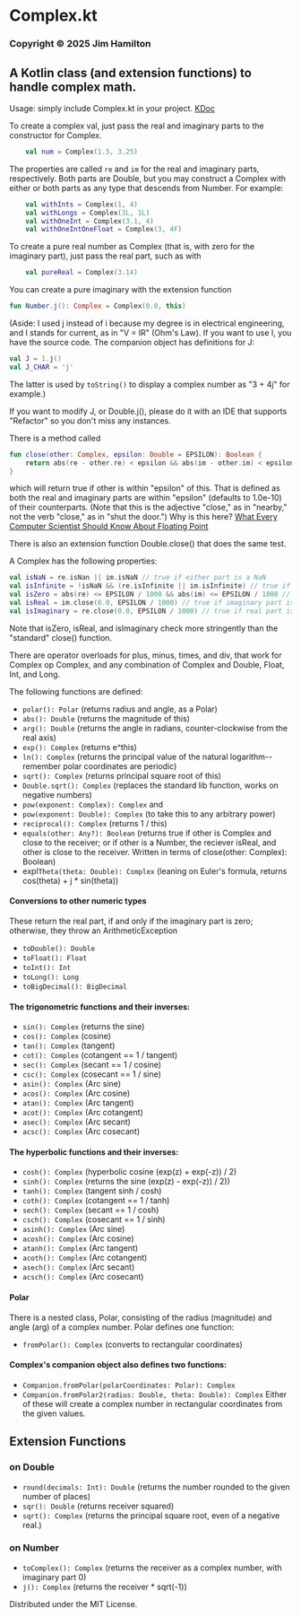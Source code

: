 # Complex.kt
### Copyright © 2025 Jim Hamilton
## A Kotlin class (and extension functions) to handle complex math.

Usage: simply include Complex.kt in your project. 
[KDoc](https://hamiltonjim.github.io/complex/index.html)

To create a complex val, just pass the real and 
imaginary parts to the constructor for Complex. 
```kotlin
    val num = Complex(1.5, 3.25)
```
The properties are called `re` and `im` for
the real and imaginary parts, respectively.
Both parts are Double, but you may construct a 
Complex with either or both parts as any type 
that descends from Number. For example:
```kotlin
    val withInts = Complex(1, 4)
    val withLongs = Complex(3L, 1L)
    val withOneInt = Complex(3.1, 4)
    val withOneIntOneFloat = Complex(3, 4F)
```

To create a pure real number as Complex (that is,
with zero for the imaginary part), just pass the
real part, such as with
```kotlin
    val pureReal = Complex(3.14)
```
You can create a pure imaginary with the extension
function 
```kotlin
fun Number.j(): Complex = Complex(0.0, this)

```
(Aside: I used j instead of i because my degree is
in electrical engineering, and I stands for current, 
as in "V = IR" (Ohm's Law). If you want to use I, you have the 
source code. The companion object has definitions 
for J:
```kotlin
val J = 1.j()
val J_CHAR = 'j'
```
The latter is used by `toString()` to display a
complex number as "3 + 4j" for example.)

If you want to modify J, or Double.j(), please do it 
with an IDE that supports "Refactor" so you don't 
miss any instances.

There is a method called
```kotlin
fun close(other: Complex, epsilon: Double = EPSILON): Boolean {
    return abs(re - other.re) < epsilon && abs(im - other.im) < epsilon
}
```
which will return
true if other is within "epsilon" of this. That is
defined as both the real and imaginary parts are
within "epsilon" (defaults to 1.0e-10) of their
counterparts. (Note that this is the adjective
"close," as in "nearby," not the verb "close," as
in "shut the door.") Why is this here? [What
Every Computer Scientist Should Know About
Floating Point](https://docs.oracle.com/cd/E19957-01/806-3568/ncg_goldberg.html)

There is also an extension function Double.close()
that does the same test.

A Complex has the following properties:
```kotlin
val isNaN = re.isNan || im.isNaN // true if either part is a NaN
val isInfinite = !isNaN && (re.isInfinite || im.isInfinite) // true if !isNan and either part is infinite
val isZero = abs(re) <= EPSILON / 1000 && abs(im) <= EPSILON / 1000 // true if both parts are "close" to zero
val isReal = im.close(0.0, EPSILON / 1000) // true if imaginary part is zero
val isImaginary = re.close(0.0, EPSILON / 1000) // true if real part is zero
```
Note that isZero, isReal, and isImaginary check
more stringently than the "standard" close() 
function.

There are operator overloads for plus, minus, times,
and div, that work for Complex op Complex, and any
combination of Complex and Double, Float, Int, and
Long.

The following functions are defined:
- `polar(): Polar` (returns radius and angle, as a Polar)
- `abs(): Double` (returns the magnitude of this)
- `arg(): Double` (returns the angle in radians,
  counter-clockwise from the real axis)
- `exp(): Complex` (returns e^this)
- `ln(): Complex` (returns the principal value of the natural logarithm--
remember polar coordinates are periodic)
- `sqrt(): Complex` (returns principal square root of this)
- `Double.sqrt(): Complex` (replaces the standard lib function, 
works on negative numbers)
- `pow(exponent: Complex): Complex` and
- `pow(exponent: Double): Complex` (to take this to
any arbitrary power)
- `reciprocal(): Complex` (returns 1 / this)
- `equals(other: Any?): Boolean` (returns true
if other is Complex and close to the receiver; or if other
is a Number, the reciever isReal, and other is
close to the receiver. Written
in terms of close(other: Complex): Boolean)
- expI`Theta(theta: Double): Complex` (leaning on
Euler's formula, returns cos(theta) + j * sin(theta))

#### Conversions to other numeric types

These return the real part, if and only
if the imaginary part is zero; otherwise,
they throw an ArithmeticException
- `toDouble(): Double`
- `toFloat(): Float`
- `toInt(): Int`
- `toLong(): Long`
- `toBigDecimal(): BigDecimal`


#### The trigonometric functions and their inverses:

- `sin(): Complex` (returns the sine)
- `cos(): Complex` (cosine)
- `tan(): Complex` (tangent)
- `cot(): Complex` (cotangent == 1 / tangent)
- `sec(): Complex` (secant == 1 / cosine)
- `csc(): Complex` (cosecant == 1 / sine)
- `asin(): Complex` (Arc sine)
- `acos(): Complex` (Arc cosine)
- `atan(): Complex` (Arc tangent)
- `acot(): Complex` (Arc cotangent)
- `asec(): Complex` (Arc secant)
- `acsc(): Complex` (Arc cosecant)

#### The hyperbolic functions and their inverses:

- `cosh(): Complex` (hyperbolic cosine (exp(z) + exp(-z)) / 2)
- `sinh(): Complex` (returns the sine (exp(z) - exp(-z)) / 2))
- `tanh(): Complex` (tangent sinh / cosh)
- `coth(): Complex` (cotangent == 1 / tanh)
- `sech(): Complex` (secant == 1 / cosh)
- `csch(): Complex` (cosecant == 1 / sinh)
- `asinh(): Complex` (Arc sine)
- `acosh(): Complex` (Arc cosine)
- `atanh(): Complex` (Arc tangent)
- `acoth(): Complex` (Arc cotangent)
- `asech(): Complex` (Arc secant)
- `acsch(): Complex` (Arc cosecant)

#### Polar

There is a nested class, Polar, consisting of the
radius (magnitude) and angle (arg) of a complex
number. Polar defines one function:
- `fromPolar(): Complex` (converts to rectangular
coordinates)

#### Complex's companion object also defines two functions:

- `Companion.fromPolar(polarCoordinates: Polar): Complex`
- `Companion.fromPolar2(radius: Double, theta: Double): Complex`
Either of these will create a complex number in
rectangular coordinates from the given values.

## Extension Functions
### on Double

- `round(decimals: Int): Double` (returns the
number rounded to the given number of places)
- `sqr(): Double` (returns receiver squared)
- `sqrt(): Complex` (returns the principal square
root, even of a negative real.)

### on Number

- `toComplex(): Complex` (returns the receiver as
a complex number, with imaginary part 0)
- `j(): Complex` (returns the receiver * sqrt(-1))

Distributed under the MIT License.